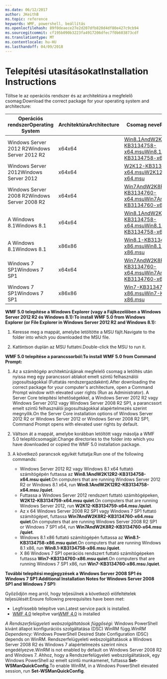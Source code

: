 ```yaml
---
ms.date: 06/12/2017
author: JKeithB
ms.topic: reference
keywords: WMF, powershell, beállítás
ms.openlocfilehash: 89f0deaece27e2d207dfb820d4df80e427c9cb94
ms.sourcegitcommit: cf195b090b3223fa4917206dfec7f0b603873cdf
ms.translationtype: MT
ms.contentlocale: hu-HU
ms.lasthandoff: 04/09/2018
---
```

# <a name="installation-instructions"></a><span data-ttu-id="11977-102">Telepítési utasításokat</span><span class="sxs-lookup"><span data-stu-id="11977-102">Installation Instructions</span></span>

<span data-ttu-id="11977-103">Töltse le az operációs rendszer és az architektúra a megfelelő csomag:</span><span class="sxs-lookup"><span data-stu-id="11977-103">Download the correct package for your operating system and architecture:</span></span>

| <span data-ttu-id="11977-104">Operációs rendszer</span><span class="sxs-lookup"><span data-stu-id="11977-104">Operating System</span></span>       | <span data-ttu-id="11977-105">Architektúra</span><span class="sxs-lookup"><span data-stu-id="11977-105">Architecture</span></span> | <span data-ttu-id="11977-106">Csomag neve</span><span class="sxs-lookup"><span data-stu-id="11977-106">Package Name</span></span>              |
|------------------------|--------------|---------------------------|
| <span data-ttu-id="11977-107">Windows Server 2012 R2</span><span class="sxs-lookup"><span data-stu-id="11977-107">Windows Server 2012 R2</span></span> | <span data-ttu-id="11977-108">x64</span><span class="sxs-lookup"><span data-stu-id="11977-108">x64</span></span>      | [<span data-ttu-id="11977-109">Win8.1AndW2K12R2-KB3134758-x64.msu</span><span class="sxs-lookup"><span data-stu-id="11977-109">Win8.1AndW2K12R2-KB3134758-x64.msu</span></span>](http://go.microsoft.com/fwlink/?LinkId=717507) |
| <span data-ttu-id="11977-110">Windows Server 2012</span><span class="sxs-lookup"><span data-stu-id="11977-110">Windows Server 2012</span></span>    | <span data-ttu-id="11977-111">x64</span><span class="sxs-lookup"><span data-stu-id="11977-111">x64</span></span>      | [<span data-ttu-id="11977-112">W2K12-KB3134759-x64.msu</span><span class="sxs-lookup"><span data-stu-id="11977-112">W2K12-KB3134759-x64.msu</span></span>](http://go.microsoft.com/fwlink/?LinkId=717506) |
| <span data-ttu-id="11977-113">Windows Server 2008 R2</span><span class="sxs-lookup"><span data-stu-id="11977-113">Windows Server 2008 R2</span></span> | <span data-ttu-id="11977-114">x64</span><span class="sxs-lookup"><span data-stu-id="11977-114">x64</span></span>      | [<span data-ttu-id="11977-115">Win7AndW2K8R2-KB3134760-x64.msu</span><span class="sxs-lookup"><span data-stu-id="11977-115">Win7AndW2K8R2-KB3134760-x64.msu</span></span>](http://go.microsoft.com/fwlink/?LinkId=717504) |
| <span data-ttu-id="11977-116">A Windows 8.1</span><span class="sxs-lookup"><span data-stu-id="11977-116">Windows 8.1</span></span>            | <span data-ttu-id="11977-117">x64</span><span class="sxs-lookup"><span data-stu-id="11977-117">x64</span></span>          | [<span data-ttu-id="11977-118">Win8.1AndW2K12R2-KB3134758-x64.msu</span><span class="sxs-lookup"><span data-stu-id="11977-118">Win8.1AndW2K12R2-KB3134758-x64.msu</span></span>](http://go.microsoft.com/fwlink/?LinkId=717507) |
| <span data-ttu-id="11977-119">A Windows 8.1</span><span class="sxs-lookup"><span data-stu-id="11977-119">Windows 8.1</span></span>            | <span data-ttu-id="11977-120">x86</span><span class="sxs-lookup"><span data-stu-id="11977-120">x86</span></span>          | [<span data-ttu-id="11977-121">Win8.1-KB3134758-x86.msu</span><span class="sxs-lookup"><span data-stu-id="11977-121">Win8.1-KB3134758-x86.msu</span></span>](http://go.microsoft.com/fwlink/?LinkID=717963) |
| <span data-ttu-id="11977-122">Windows 7 SP1</span><span class="sxs-lookup"><span data-stu-id="11977-122">Windows 7 SP1</span></span>          | <span data-ttu-id="11977-123">x64</span><span class="sxs-lookup"><span data-stu-id="11977-123">x64</span></span>          | [<span data-ttu-id="11977-124">Win7AndW2K8R2-KB3134760-x64.msu</span><span class="sxs-lookup"><span data-stu-id="11977-124">Win7AndW2K8R2-KB3134760-x64.msu</span></span>](http://go.microsoft.com/fwlink/?LinkId=717504) |
| <span data-ttu-id="11977-125">Windows 7 SP1</span><span class="sxs-lookup"><span data-stu-id="11977-125">Windows 7 SP1</span></span>          | <span data-ttu-id="11977-126">x86</span><span class="sxs-lookup"><span data-stu-id="11977-126">x86</span></span>          | [<span data-ttu-id="11977-127">Win7-KB3134760-x86.msu</span><span class="sxs-lookup"><span data-stu-id="11977-127">Win7-KB3134760-x86.msu</span></span>](http://go.microsoft.com/fwlink/?LinkID=717962) |


<span data-ttu-id="11977-128">**WMF 5.0 telepítése a Windows Explorer (vagy a Fájlkezelőben a Windows Server 2012 R2 és Windows 8.1):**</span><span class="sxs-lookup"><span data-stu-id="11977-128">**To install WMF 5.0 from Windows Explorer (or File Explorer in Windows Server 2012 R2 and Windows 8.1):**</span></span>

1. <span data-ttu-id="11977-129">Keresse meg a mappát, amelybe letöltötte a MSU fájlt.</span><span class="sxs-lookup"><span data-stu-id="11977-129">Navigate to the folder into which you downloaded the MSU file.</span></span>

2. <span data-ttu-id="11977-130">Kattintson duplán az MSU futtatni.</span><span class="sxs-lookup"><span data-stu-id="11977-130">Double-click the MSU to run it.</span></span>

<span data-ttu-id="11977-131">**WMF 5.0 telepítése a parancssorból:**</span><span class="sxs-lookup"><span data-stu-id="11977-131">**To install WMF 5.0 from Command Prompt:**</span></span>

1. <span data-ttu-id="11977-132">Az a számítógép architektúrájának megfelelő csomag a letöltés után nyissa meg egy parancssori ablakot emelt szintű felhasználói jogosultságokkal (Futtatás rendszergazdaként).</span><span class="sxs-lookup"><span data-stu-id="11977-132">After downloading the correct package for your computer's architecture, open a Command Prompt window with elevated user rights (Run as Administrator).</span></span> <span data-ttu-id="11977-133">A Server Core telepítési lehetőségekkel, a Windows Server 2012 R2 vagy Windows Server 2012 vagy Windows Server 2008 R2 SP1, a parancssort emelt szintű felhasználói jogosultságokkal alapértelmezés szerint megnyílik.</span><span class="sxs-lookup"><span data-stu-id="11977-133">On the Server Core installation options of Windows Server 2012 R2 or Windows Server 2012 or Windows Server 2008 R2 SP1, Command Prompt opens with elevated user rights by default.</span></span>

2. <span data-ttu-id="11977-134">Váltson át a mappát, amelybe korábban letöltött vagy másolja a WMF 5.0 telepítőcsomagját.</span><span class="sxs-lookup"><span data-stu-id="11977-134">Change directories to the folder into which you have downloaded or copied the WMF 5.0 installation package.</span></span>

3. <span data-ttu-id="11977-135">A következő parancsok egyikét futtatja:</span><span class="sxs-lookup"><span data-stu-id="11977-135">Run one of the following commands:</span></span>
    - <span data-ttu-id="11977-136">Windows Server 2012 R2 vagy Windows 8.1 x64 futtató számítógépén futtassa az **Win8.1AndW2K12R2-KB3134758-x64.msu quiet**.</span><span class="sxs-lookup"><span data-stu-id="11977-136">On computers that are running Windows Server 2012 R2 or Windows 8.1 x64, run **Win8.1AndW2K12R2-KB3134758-x64.msu /quiet**.</span></span>
    - <span data-ttu-id="11977-137">Futtassa a Windows Server 2012 rendszert futtató számítógépeken, **W2K12-KB3134759-x64.msu quiet**.</span><span class="sxs-lookup"><span data-stu-id="11977-137">On computers that are running Windows Server 2012, run **W2K12-KB3134759-x64.msu /quiet**.</span></span>
    - <span data-ttu-id="11977-138">Az x 64 Windows Server 2008 R2 SP1 vagy Windows 7 SP1 futtató számítógépet, futtassa **Win7AndW2K8R2-KB3134760-x64.msu quiet**.</span><span class="sxs-lookup"><span data-stu-id="11977-138">On computers that are running Windows Server 2008 R2 SP1 or Windows 7 SP1 x64, run **Win7AndW2K8R2-KB3134760-x64.msu /quiet**.</span></span>
    - <span data-ttu-id="11977-139">Windows 8.1 x86 futtató számítógépén futtassa az **Win8.1-KB3134758-x86.msu quiet**.</span><span class="sxs-lookup"><span data-stu-id="11977-139">On computers that are running Windows 8.1 x86, run **Win8.1-KB3134758-x86.msu /quiet**.</span></span>
    - <span data-ttu-id="11977-140">X 86 Windows 7 SP1 operációs rendszert futtató számítógépeken futtassa **Win7-KB3134760-x86.msu quiet**.</span><span class="sxs-lookup"><span data-stu-id="11977-140">On computers that are running Windows 7 SP1 x86, run **Win7-KB3134760-x86.msu /quiet**.</span></span>

<span data-ttu-id="11977-141">**További telepítési megjegyzések a Windows Server 2008 SP1 és Windows 7 SP1:**</span><span class="sxs-lookup"><span data-stu-id="11977-141">**Additional Installation Notes for Windows Server 2008 SP1 and Windows 7 SP1:**</span></span>

<span data-ttu-id="11977-142">Győződjön meg arról, hogy teljesülnek a következő előfeltételek teljesülését:</span><span class="sxs-lookup"><span data-stu-id="11977-142">Ensure following prerequisites have been met:</span></span>
- <span data-ttu-id="11977-143">Legfrissebb telepítve van.</span><span class="sxs-lookup"><span data-stu-id="11977-143">Latest service pack is installed.</span></span>
- <span data-ttu-id="11977-144">[WMF 4.0](http://www.microsoft.com/en-us/download/details.aspx?id=40855) telepítve van</span><span class="sxs-lookup"><span data-stu-id="11977-144">[WMF 4.0](http://www.microsoft.com/en-us/download/details.aspx?id=40855) is installed</span></span>

<span data-ttu-id="11977-145">*A Rendszerfelügyeleti webszolgáltatások függőségi:* Windows PowerShell kívánt állapot konfigurációs szolgáltatása (DSC) WinRM függ.</span><span class="sxs-lookup"><span data-stu-id="11977-145">*WinRM Dependency:* Windows PowerShell Desired State Configuration (DSC) depends on WinRM.</span></span> <span data-ttu-id="11977-146">Rendszerfelügyeleti webszolgáltatások a Windows Server 2008 R2 és Windows 7 alapértelmezés szerint nincs engedélyezve.</span><span class="sxs-lookup"><span data-stu-id="11977-146">WinRM is not enabled by default on Windows Server 2008 R2 and Windows 7.</span></span> <span data-ttu-id="11977-147">Ahhoz, hogy a Rendszerfelügyeleti webszolgáltatások, egy Windows PowerShell az emelt szintű munkamenet, futtassa **Set-WSManQuickConfig**.</span><span class="sxs-lookup"><span data-stu-id="11977-147">To enable WinRM, in a Windows PowerShell elevated session, run **Set-WSManQuickConfig**.</span></span>